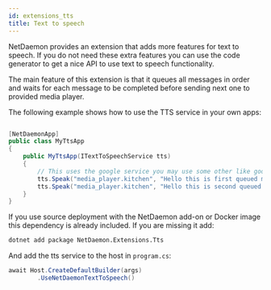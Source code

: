 ```yaml
---
id: extensions_tts
title: Text to speech
---
```


NetDaemon provides an extension that adds more features for text to speech. If you do not need these extra features you can use the code generator to get a nice API to use text to speech functionality.

The main feature of this extension is that it queues all messages in order and waits for each message to be completed before sending next one to provided media player.

The following example shows how to use the TTS service in your own apps:

```csharp

[NetDaemonApp]
public class MyTtsApp
{
    public MyTtsApp(ITextToSpeechService tts)
    {
        // This uses the google service you may use some other like google cloud version, google_cloud_say
        tts.Speak("media_player.kitchen", "Hello this is first queued message", "google_say"); 
        tts.Speak("media_player.kitchen", "Hello this is second queued message", "google_say"); 
    }
}

```

If you use source deployment with the NetDaemon add-on or Docker image this dependency is already included. If you are missing it add:

```cmd
dotnet add package NetDaemon.Extensions.Tts
```

And add the tts service to the host in `program.cs`:

```csharp
await Host.CreateDefaultBuilder(args)
        .UseNetDaemonTextToSpeech()
```
